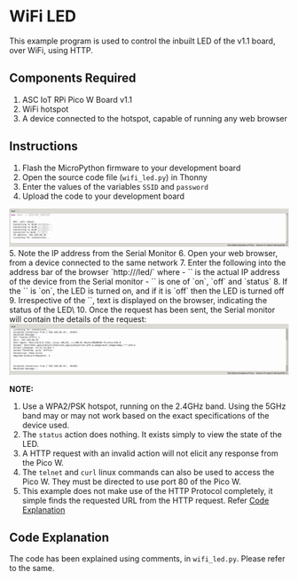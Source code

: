 # WiFi LED

This example program is used to control the inbuilt LED of the v1.1 board,
over WiFi, using HTTP.

## Components Required
1. ASC IoT RPi Pico W Board v1.1
2. WiFi hotspot
3. A device connected to the hotspot, capable of running any web browser

## Instructions

1. Flash the MicroPython firmware to your development board
2. Open the source code file (`wifi_led.py`) in Thonny
3. Enter the values of the variables `SSID` and `password` 
4. Upload the code to your development board
<img src="./assets/startup.png">
5. Note the IP address from the Serial Monitor
6. Open your web browser, from a device connected to the same network
7. Enter the following into the address bar of the browser
`http://<IP Address>/led/<action>` where
    - `<IP Address>` is the actual IP address of the device from the Serial monitor
    - `<action>` is one of `on`, `off` and `status`
8. If the `<action>` is `on`, the LED is turned on, and if it is `off` then the LED is turned off
9. Irrespective of the `<action>`, text is displayed on the browser, indicating the status
of the LED\
10. Once the request has been sent, the Serial monitor will contain the details of the 
request: <img src="./assets/requests.png">

**NOTE:** 
1. Use a WPA2/PSK hotspot, running on the 2.4GHz band. Using the 5GHz band may or may not work
based on the exact specifications of the device used.
1. The `status` action does nothing. It exists simply to view the state of the LED.
2. A HTTP request with an invalid action will not elicit any response from the Pico W.
3. The `telnet` and `curl` linux commands can also be used to access the Pico W.
They must be directed to use port 80 of the Pico W.
4. This example does not make use of the HTTP Protocol completely, it simple finds the 
requested URL from the HTTP request. Refer [Code Explanation](#code-explanation)

## Code Explanation

The code has been explained using comments, in `wifi_led.py`. Please refer to the same.
